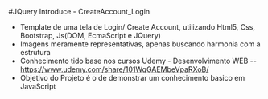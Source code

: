 #JQuery Introduce - CreateAccount_Login

- Template de uma tela de Login/ Create Account, utilizando Html5, Css, Bootstrap, Js(DOM, EcmaScript e JQuery)
- Imagens meramente representativas, apenas buscando harmonia com a estrutura
- Conhecimento tido base nos cursos Udemy - Desenvolvimento WEB -- https://www.udemy.com/share/101WqGAEMbeVpaRXoB/
- Objetivo do Projeto é o de demonstrar um conhecimento basico em JavaScript
